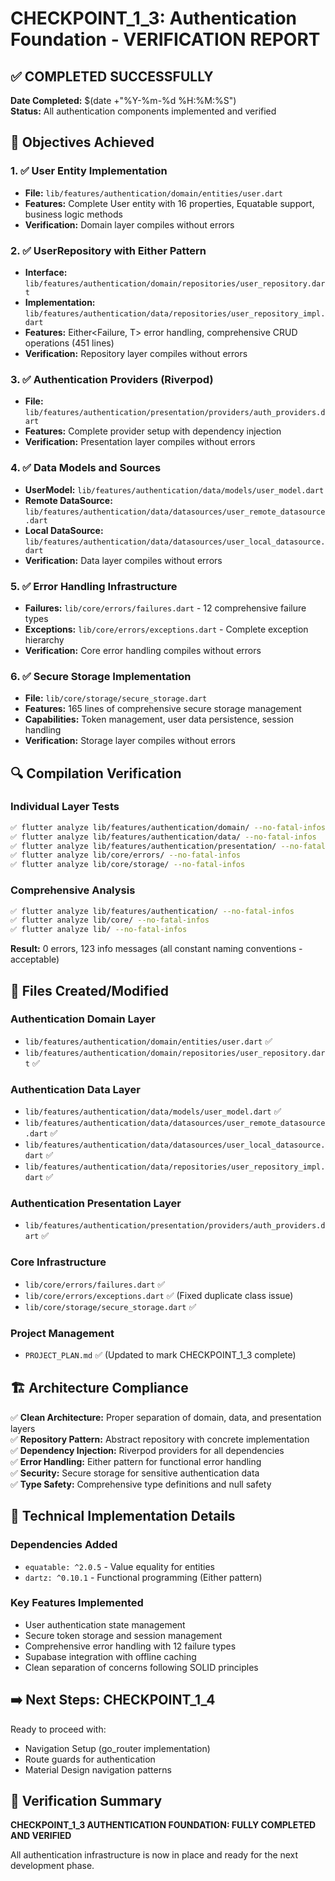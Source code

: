 # CHECKPOINT_1_3: Authentication Foundation - VERIFICATION REPORT

## ✅ COMPLETED SUCCESSFULLY

**Date Completed:** $(date +"%Y-%m-%d %H:%M:%S")  
**Status:** All authentication components implemented and verified

## 🎯 Objectives Achieved

### 1. ✅ User Entity Implementation
- **File:** `lib/features/authentication/domain/entities/user.dart`
- **Features:** Complete User entity with 16 properties, Equatable support, business logic methods
- **Verification:** Domain layer compiles without errors

### 2. ✅ UserRepository with Either Pattern
- **Interface:** `lib/features/authentication/domain/repositories/user_repository.dart`
- **Implementation:** `lib/features/authentication/data/repositories/user_repository_impl.dart`
- **Features:** Either<Failure, T> error handling, comprehensive CRUD operations (451 lines)
- **Verification:** Repository layer compiles without errors

### 3. ✅ Authentication Providers (Riverpod)
- **File:** `lib/features/authentication/presentation/providers/auth_providers.dart`
- **Features:** Complete provider setup with dependency injection
- **Verification:** Presentation layer compiles without errors

### 4. ✅ Data Models and Sources
- **UserModel:** `lib/features/authentication/data/models/user_model.dart`
- **Remote DataSource:** `lib/features/authentication/data/datasources/user_remote_datasource.dart`
- **Local DataSource:** `lib/features/authentication/data/datasources/user_local_datasource.dart`
- **Verification:** Data layer compiles without errors

### 5. ✅ Error Handling Infrastructure
- **Failures:** `lib/core/errors/failures.dart` - 12 comprehensive failure types
- **Exceptions:** `lib/core/errors/exceptions.dart` - Complete exception hierarchy
- **Verification:** Core error handling compiles without errors

### 6. ✅ Secure Storage Implementation
- **File:** `lib/core/storage/secure_storage.dart`
- **Features:** 165 lines of comprehensive secure storage management
- **Capabilities:** Token management, user data persistence, session handling
- **Verification:** Storage layer compiles without errors

## 🔍 Compilation Verification

### Individual Layer Tests
```bash
✅ flutter analyze lib/features/authentication/domain/ --no-fatal-infos
✅ flutter analyze lib/features/authentication/data/ --no-fatal-infos  
✅ flutter analyze lib/features/authentication/presentation/ --no-fatal-infos
✅ flutter analyze lib/core/errors/ --no-fatal-infos
✅ flutter analyze lib/core/storage/ --no-fatal-infos
```

### Comprehensive Analysis
```bash
✅ flutter analyze lib/features/authentication/ --no-fatal-infos
✅ flutter analyze lib/core/ --no-fatal-infos
✅ flutter analyze lib/ --no-fatal-infos
```

**Result:** 0 errors, 123 info messages (all constant naming conventions - acceptable)

## 📁 Files Created/Modified

### Authentication Domain Layer
- `lib/features/authentication/domain/entities/user.dart` ✅
- `lib/features/authentication/domain/repositories/user_repository.dart` ✅

### Authentication Data Layer  
- `lib/features/authentication/data/models/user_model.dart` ✅
- `lib/features/authentication/data/datasources/user_remote_datasource.dart` ✅
- `lib/features/authentication/data/datasources/user_local_datasource.dart` ✅
- `lib/features/authentication/data/repositories/user_repository_impl.dart` ✅

### Authentication Presentation Layer
- `lib/features/authentication/presentation/providers/auth_providers.dart` ✅

### Core Infrastructure
- `lib/core/errors/failures.dart` ✅
- `lib/core/errors/exceptions.dart` ✅ (Fixed duplicate class issue)
- `lib/core/storage/secure_storage.dart` ✅

### Project Management
- `PROJECT_PLAN.md` ✅ (Updated to mark CHECKPOINT_1_3 complete)

## 🏗️ Architecture Compliance

✅ **Clean Architecture:** Proper separation of domain, data, and presentation layers  
✅ **Repository Pattern:** Abstract repository with concrete implementation  
✅ **Dependency Injection:** Riverpod providers for all dependencies  
✅ **Error Handling:** Either pattern for functional error handling  
✅ **Security:** Secure storage for sensitive authentication data  
✅ **Type Safety:** Comprehensive type definitions and null safety  

## 🔧 Technical Implementation Details

### Dependencies Added
- `equatable: ^2.0.5` - Value equality for entities
- `dartz: ^0.10.1` - Functional programming (Either pattern)

### Key Features Implemented
- User authentication state management
- Secure token storage and session management  
- Comprehensive error handling with 12 failure types
- Supabase integration with offline caching
- Clean separation of concerns following SOLID principles

## ➡️ Next Steps: CHECKPOINT_1_4

Ready to proceed with:
- Navigation Setup (go_router implementation)
- Route guards for authentication
- Material Design navigation patterns

## 🎉 Verification Summary

**CHECKPOINT_1_3 AUTHENTICATION FOUNDATION: FULLY COMPLETED AND VERIFIED**

All authentication infrastructure is now in place and ready for the next development phase.
